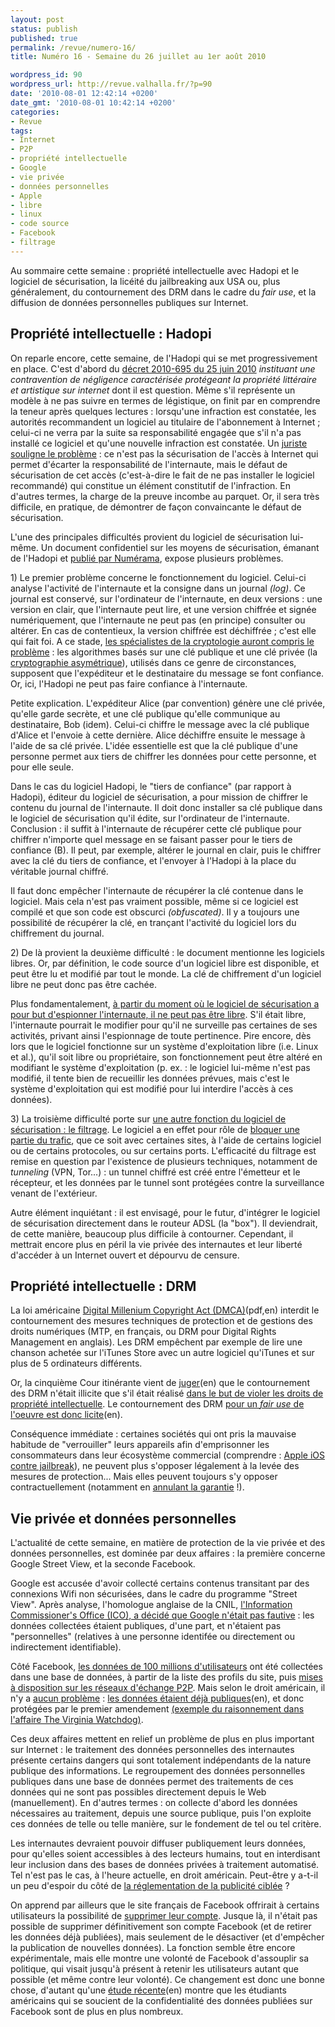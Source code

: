 ```yaml
---
layout: post
status: publish
published: true
permalink: /revue/numero-16/
title: Numéro 16 - Semaine du 26 juillet au 1er août 2010

wordpress_id: 90
wordpress_url: http://revue.valhalla.fr/?p=90
date: '2010-08-01 12:42:14 +0200'
date_gmt: '2010-08-01 10:42:14 +0200'
categories:
- Revue
tags:
- Internet
- P2P
- propriété intellectuelle
- Google
- vie privée
- données personnelles
- Apple
- libre
- linux
- code source
- Facebook
- filtrage
---
```

<p>Au sommaire cette semaine : propriété intellectuelle avec Hadopi et le logiciel de sécurisation, la licéité du jailbreaking aux USA ou, plus généralement, du contournement des DRM dans le cadre du <i>fair use</i>, et la diffusion de données personnelles publiques sur Internet.</p>
<h2>Propriété intellectuelle : Hadopi</h2>
<p>On reparle encore, cette semaine, de l'Hadopi qui se met progressivement en place. C'est d'abord du <a href="http://www.les-infostrateges.com/actu/10071004/contravention-de-negligence-caracterisee-hadopi-le-decret-est-paru">décret 2010-695 du 25 juin 2010</a> <i>instituant une contravention de négligence caractérisée protégeant la propriété littéraire et artistique sur internet</i> dont il est question. Même s'il représente un modèle à ne pas suivre en termes de légistique, on finit par en comprendre la teneur après quelques lectures : lorsqu'une infraction est constatée, les autorités recommandent un logiciel au titulaire de l'abonnement à Internet ; celui-ci ne verra par la suite sa responsabilité engagée que s'il n'a pas installé ce logiciel et qu'une nouvelle infraction est constatée. Un <a href="http://www.maitre-eolas.fr/post/2010/06/29/HADOPI-%3A-l-opération-Usine-à-gaz-continue">juriste souligne le problème</a> : ce n'est pas la sécurisation de l'accès à Internet qui permet d'écarter la responsabilité de l'internaute, mais le défaut de sécurisation de cet accès (c'est-à-dire le fait de ne pas installer le logiciel recommandé) qui constitue un élément constitutif de l'infraction. En d'autres termes, la charge de la preuve incombe au parquet. Or, il sera très difficile, en pratique, de démontrer de façon convaincante le défaut de sécurisation.</p>
<p>L'une des principales difficultés provient du logiciel de sécurisation lui-même. Un document confidentiel sur les moyens de sécurisation, émanant de l'Hadopi et <a href="http://www.numerama.com/magazine/16363-exclusif-le-document-secret-de-l-hadopi-sur-les-moyens-de-securisation.html">publié par Numérama</a>, expose plusieurs problèmes. </p>
<p>1) Le premier problème concerne le fonctionnement du logiciel. Celui-ci analyse l'activité de l'internaute et la consigne dans un journal <i>(log)</i>. Ce journal est conservé, sur l'ordinateur de l'internaute, en deux versions : une version en clair, que l'internaute peut lire, et une version chiffrée et signée numériquement, que l'internaute ne peut pas (en principe) consulter ou altérer. En cas de contentieux, la version chiffrée est déchiffrée ; c'est elle qui fait foi. A ce stade, <a href="http://blog.rom1v.com/2010/08/le-logiciel-hadopi-est-impossible/">les spécialistes de la cryptologie auront compris le problème</a> : les algorithmes basés sur une clé publique et une clé privée (la <a href="http://fr.wikipedia.org/wiki/Cryptographie_asymétrique">cryptographie asymétrique</a>), utilisés dans ce genre de circonstances, supposent que l'expéditeur et le destinataire du message se font confiance. Or, ici, l'Hadopi ne peut pas faire confiance à l'internaute.</p>
<p>Petite explication. L'expéditeur Alice (par convention) génère une clé privée, qu'elle garde secrète, et une clé publique qu'elle communique au destinataire, Bob (idem). Celui-ci chiffre le message avec la clé publique d'Alice et l'envoie à cette dernière. Alice déchiffre ensuite le message à l'aide de sa clé privée. L'idée essentielle est que la clé publique d'une personne permet aux tiers de chiffrer les données pour cette personne, et pour elle seule.</p>
<p>Dans le cas du logiciel Hadopi, le "tiers de confiance" (par rapport à Hadopi), éditeur du logiciel de sécurisation, a pour mission de chiffrer le contenu du journal de l'internaute. Il doit donc installer sa clé publique dans le logiciel de sécurisation qu'il édite, sur l'ordinateur de l'internaute. Conclusion : il suffit à l'internaute de récupérer cette clé publique pour chiffrer n'importe quel message en se faisant passer pour le tiers de confiance (B). Il peut, par exemple, altérer le journal en clair, puis le chiffrer avec la clé du tiers de confiance, et l'envoyer à l'Hadopi à la place du véritable journal chiffré.</p>
<p>Il faut donc empêcher l'internaute de récupérer la clé contenue dans le logiciel. Mais cela n'est pas vraiment possible, même si ce logiciel est compilé et que son code est obscurci <i>(obfuscated)</i>. Il y a toujours une possibilité de récupérer la clé, en trançant l'activité du logiciel lors du chiffrement du journal.</p>
<p>2) De là provient la deuxième difficulté : le document mentionne les logiciels libres. Or, par définition, le code source d'un logiciel libre est disponible, et peut être lu et modifié par tout le monde. La clé de chiffrement d'un logiciel libre ne peut donc pas être cachée. </p>
<p>Plus fondamentalement, <a href="http://linuxfr.org/~fleny68/30009.html">à partir du moment où le logiciel de sécurisation a pour but d'espionner l'internaute, il ne peut pas être libre</a>. S'il était libre, l'internaute pourrait le modifier pour qu'il ne surveille pas certaines de ses activités, privant ainsi l'espionnage de toute pertinence. Pire encore, dès lors que le logiciel fonctionne sur un système d'exploitation libre (i.e. Linux et al.), qu'il soit libre ou propriétaire, son fonctionnement peut être altéré en modifiant le système d'exploitation (p. ex. : le logiciel lui-même n'est pas modifié, il tente bien de recueillir les données prévues, mais c'est le système d'exploitation qui est modifié pour lui interdire l'accès à ces données).</p>
<p>3) La troisième difficulté porte sur <a href="http://www.pcinpact.com/actu/news/58546-hadopi-moyens-securisation-document-confidentiel.htm">une autre fonction du logiciel de sécurisation : le filtrage</a>. Le logiciel a en effet pour rôle de <a href="http://pro.clubic.com/legislation-loi-internet/hadopi/actualite-355826-logiciels-hadopi-mouchards.html">bloquer une partie du trafic</a>, que ce soit avec certaines sites, à l'aide de certains logiciel ou de certains protocoles, ou sur certains ports. L'efficacité du filtrage est remise en question par l'existence de plusieurs techniques, notamment de <i>tunneling</i> (VPN, Tor...) : un tunnel chiffré est créé entre l'émetteur et le récepteur, et les données par le tunnel sont protégées contre la surveillance venant de l'extérieur.</p>
<p>Autre élément inquiétant : il est envisagé, pour le futur, d'intégrer le logiciel de sécurisation directement dans le routeur ADSL (la "box"). Il deviendrait, de cette manière, beaucoup plus difficile à contourner. Cependant, il mettrait encore plus en péril la vie privée des internautes et leur liberté d'accéder à un Internet ouvert et dépourvu de censure.</p>
<h2>Propriété intellectuelle : DRM</h2>
<p>La loi américaine <a href="http://www.copyright.gov/legislation/dmca.pdf">Digital Millenium Copyright Act (DMCA)</a><span class="lang">(pdf,en)</span> interdit le contournement des mesures techniques de protection et de gestions des droits numériques (MTP, en français, ou DRM pour Digital Rights Management en anglais). Les DRM empêchent par exemple de lire une chanson achetée sur l'iTunes Store avec un autre logiciel qu'iTunes et sur plus de 5 ordinateurs différents.</p>
<p>Or, la cinquième Cour itinérante vient de <a href="http://www.courthousenews.com/2010/07/23/29099.htm">juger</a><span class="lang">(en)</span> que le contournement des DRM n'était illicite que s'il était réalisé <a href="http://www.numerama.com/magazine/16308-un-jugement-americain-fragilise-la-protection-des-drm.html">dans le but de violer les droits de propriété intellectuelle</a>. Le contournement des DRM <a href="http://arstechnica.com/software/news/2010/07/court-breaking-drm-for-a-fair-use-is-legal.ars">pour un <i>fair use</i> de l'oeuvre est donc licite</a><span class="lang">(en)</span>.</p>
<p>Conséquence immédiate : certaines sociétés qui ont pris la mauvaise habitude de "verrouiller" leurs appareils afin d'emprisonner les consommateurs dans leur écosystème commercial (comprendre : <a href="http://www.numerama.com/magazine/16322-apple-ne-peut-pas-s-opposer-au-jailbreak-de-l-iphone.html">Apple iOS contre jailbreak</a>), ne peuvent plus s'opposer légalement à la levée des mesures de protection... Mais elles peuvent toujours s'y opposer contractuellement (notamment en <a href="http://www.mac4ever.com/news/56255/apple_le_jailbreak_fera_toujours_sauter_la_garantie/">annulant la garantie</a> !).</p>
<h2>Vie privée et données personnelles</h2>
<p>L'actualité de cette semaine, en matière de protection de la vie privée et des données personnelles, est dominée par deux affaires : la première concerne Google Street View, et la seconde Facebook.</p>
<p>Google est accusée d'avoir collecté certains contenus transitant par des connexions Wifi non sécurisées, dans le cadre du programme "Street View". Après analyse, l'homologue anglaise de la CNIL, <a href="http://www.pcinpact.com/actu/news/58549-google-wi-fi-street-view-angleterre-innocent.htm">l'Information Commissioner's Office (ICO), a décidé que Google n'était pas fautive</a> : les données collectées étaient publiques, d'une part, et n'étaient pas "personnelles" (relatives à une personne identifée ou directement ou indirectement identifiable).</p>
<p>Côté Facebook, <a href="http://pro.clubic.com/blog-forum-reseaux-sociaux/facebook/actualite-355474-facebook-donnees-100-utilisateurs-fuite-net.html">les données de 100 millions d'utilisateurs</a> ont été collectées dans une base de données, à partir de la liste des profils du site, puis <a href="http://www.numerama.com/magazine/16347-un-internaute-compile-100-millions-de-profils-facebook-dans-un-fichier-torrent.html">mises à disposition sur les réseaux d'échange P2P</a>. Mais selon le droit américain, il n'y a <a href="http://www.numerama.com/magazine/16358-100-millions-de-profils-diffuses-sur-bittorrent-facebook-se-dedouane.html">aucun problème</a> : <a href="http://arstechnica.com/security/news/2010/07/leaked-data-of-100m-facebook-users-came-from-public-info.ars">les données étaient déjà publiques</a><span class="lang">(en)</span>, et donc protégées par le premier amendement <a href="http://www.wired.com/threatlevel/2010/07/court-ssn/">(exemple du raisonnement dans l'affaire The Virginia Watchdog)</a>.</p>
<p>Ces deux affaires mettent en relief un problème de plus en plus important sur Internet : le traitement des données personnelles des internautes présente certains dangers qui sont totalement indépendants de la nature publique des informations. Le regroupement des données personnelles publiques dans une base de données permet des traitements de ces données qui ne sont pas possibles directement depuis le Web (manuellement). En d'autres termes : on collecte d'abord les données nécessaires au traitement, depuis une source publique, puis l'on exploite ces données de telle ou telle manière, sur le fondement de tel ou tel critère. </p>
<p>Les internautes devraient pouvoir diffuser publiquement leurs données, pour qu'elles soient accessibles à des lecteurs humains, tout en interdisant leur inclusion dans des bases de données privées à traitement automatisé. Tel n'est pas le cas, à l'heure actuelle, en droit américain. Peut-être y a-t-il un peu d'espoir du côté de <a href="http://www.numerama.com/magazine/16373-la-publicite-comportementale-dans-la-ligne-de-mire-de-la-ftc.html">la réglementation de la publicité ciblée</a> ?</p>
<p>On apprend par ailleurs que le site français de Facebook offrirait à certains utilisateurs la possibilité de <a href="http://www.pcinpact.com/actu/news/58526-facebook-supprimer-compte-directement.htm">supprimer leur compte</a>. Jusque là, il n'était pas possible de supprimer définitivement son compte Facebook (et de retirer les données déjà publiées), mais seulement de le désactiver (et d'empêcher la publication de nouvelles données). La fonction semble être encore expérimentale, mais elle montre une volonté de Facebook d'assouplir sa politique, qui visait jusqu'à présent à retenir les utilisateurs autant que possible (et même contre leur volonté). Ce changement est donc une bonne chose, d'autant qu'une <a href="http://arstechnica.com/web/news/2010/07/students-finally-wake-up-to-facebook-privacy-issues.ars">étude récente</a><span class="lang">(en)</span> montre que les étudiants américains qui se soucient de la confidentialité des données publiées sur Facebook sont de plus en plus nombreux.</p>
